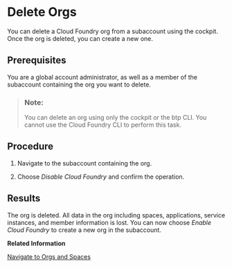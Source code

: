 <!-- loio9a3babd99774411598d5a9fbb93eeb30 -->

# Delete Orgs

You can delete a Cloud Foundry org from a subaccount using the cockpit. Once the org is deleted, you can create a new one.



<a name="loio9a3babd99774411598d5a9fbb93eeb30__prereq_ctz_2sl_jbb"/>

## Prerequisites

You are a global account administrator, as well as a member of the subaccount containing the org you want to delete.

> ### Note:  
> You can delete an org using only the cockpit or the btp CLI. You cannot use the Cloud Foundry CLI to perform this task.



## Procedure

1.  Navigate to the subaccount containing the org.

2.  Choose *Disable Cloud Foundry* and confirm the operation.




<a name="loio9a3babd99774411598d5a9fbb93eeb30__result_gsc_15l_jbb"/>

## Results

The org is deleted. All data in the org including spaces, applications, service instances, and member information is lost. You can now choose *Enable Cloud Foundry* to create a new org in the subaccount.

**Related Information**  


[Navigate to Orgs and Spaces](Navigate_to_Orgs_and_Spaces_5bf8735.md "To administer your Cloud Foundry environment, navigate to orgs, and spaces in the SAP BTP cockpit.")

